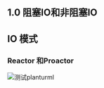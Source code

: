 ## 1.0 阻塞IO和非阻塞IO
## IO 模式
### Reactor 和Proactor
![测试planturml](http://www.plantuml.com/plantuml/proxy?src=https://raw.githubusercontent.com/wmenjoy/awesome-knowleges/master/nio/rpc.txt)

